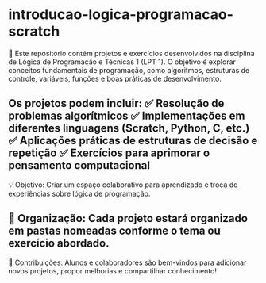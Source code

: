 # introducao-logica-programacao-scratch

🔵
Este repositório contém projetos e exercícios desenvolvidos na disciplina de Lógica de Programação e Técnicas 1 (LPT 1). 
O objetivo é explorar conceitos fundamentais de programação, como algoritmos, estruturas de controle, variáveis, funções e boas práticas de desenvolvimento.

Os projetos podem incluir:
✅ Resolução de problemas algorítmicos
✅ Implementações em diferentes linguagens (Scratch, Python, C, etc.)
✅ Aplicações práticas de estruturas de decisão e repetição
✅ Exercícios para aprimorar o pensamento computacional
-----------------------------------------------------------------------------------------------------------------------------------
💡 Objetivo: Criar um espaço colaborativo para aprendizado e troca de experiências sobre lógica de programação.

📂 Organização:
Cada projeto estará organizado em pastas nomeadas conforme o tema ou exercício abordado.
-----------------------------------------------------------------------------------------------------------------------------------

📌 Contribuições: Alunos e colaboradores são bem-vindos para adicionar novos projetos, propor melhorias e compartilhar conhecimento!






